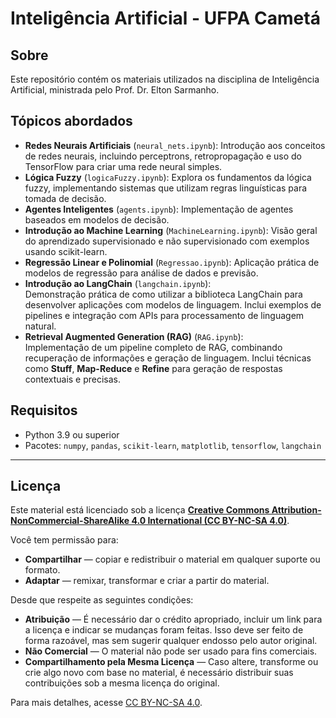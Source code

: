 # Inteligência Artificial - UFPA Cametá

## Sobre
Este repositório contém os materiais utilizados na disciplina de Inteligência Artificial, ministrada pelo Prof. Dr. Elton Sarmanho.

## Tópicos abordados
- **Redes Neurais Artificiais** (`neural_nets.ipynb`):
  Introdução aos conceitos de redes neurais, incluindo perceptrons, retropropagação e uso do TensorFlow para criar uma rede neural simples.
- **Lógica Fuzzy** (`logicaFuzzy.ipynb`):
  Explora os fundamentos da lógica fuzzy, implementando sistemas que utilizam regras linguísticas para tomada de decisão.
- **Agentes Inteligentes** (`agents.ipynb`):
  Implementação de agentes baseados em modelos de decisão.
- **Introdução ao Machine Learning** (`MachineLearning.ipynb`):
  Visão geral do aprendizado supervisionado e não supervisionado com exemplos usando scikit-learn.
- **Regressão Linear e Polinomial** (`Regressao.ipynb`):
  Aplicação prática de modelos de regressão para análise de dados e previsão.
- **Introdução ao LangChain** (`langchain.ipynb`):  
  Demonstração prática de como utilizar a biblioteca LangChain para desenvolver aplicações com modelos de linguagem. Inclui exemplos de pipelines e integração com APIs para processamento de linguagem natural.
- **Retrieval Augmented Generation (RAG)** (`RAG.ipynb`):  
  Implementação de um pipeline completo de RAG, combinando recuperação de informações e geração de linguagem. Inclui técnicas como **Stuff**, **Map-Reduce** e **Refine** para geração de respostas contextuais e precisas.


## Requisitos
- Python 3.9 ou superior
- Pacotes: `numpy`, `pandas`, `scikit-learn`, `matplotlib`, `tensorflow`, `langchain`

---

## Licença

Este material está licenciado sob a licença **[Creative Commons Attribution-NonCommercial-ShareAlike 4.0 International (CC BY-NC-SA 4.0)](https://creativecommons.org/licenses/by-nc-sa/4.0/)**.

Você tem permissão para:
- **Compartilhar** — copiar e redistribuir o material em qualquer suporte ou formato.
- **Adaptar** — remixar, transformar e criar a partir do material.

Desde que respeite as seguintes condições:
- **Atribuição** — É necessário dar o crédito apropriado, incluir um link para a licença e indicar se mudanças foram feitas. Isso deve ser feito de forma razoável, mas sem sugerir qualquer endosso pelo autor original.
- **Não Comercial** — O material não pode ser usado para fins comerciais.
- **Compartilhamento pela Mesma Licença** — Caso altere, transforme ou crie algo novo com base no material, é necessário distribuir suas contribuições sob a mesma licença do original.

Para mais detalhes, acesse [CC BY-NC-SA 4.0](https://creativecommons.org/licenses/by-nc-sa/4.0/).

